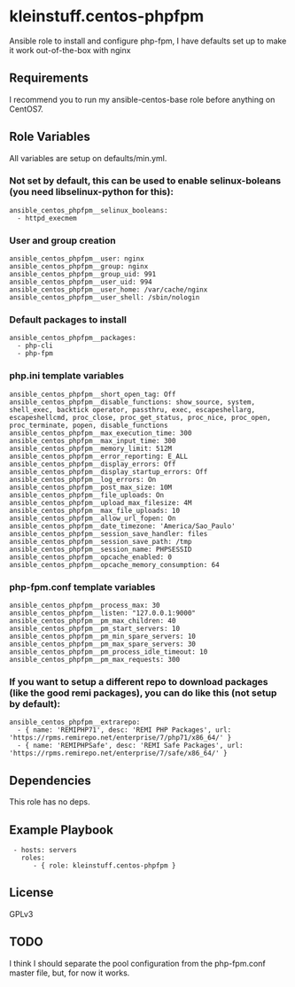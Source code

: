 kleinstuff.centos-phpfpm
========================

Ansible role to install and configure php-fpm, I have defaults set up to make it work out-of-the-box with nginx

Requirements
------------

I recommend you to run my ansible-centos-base role before anything on CentOS7.

Role Variables
--------------

All variables are setup on defaults/min.yml.

### Not set by default, this can be used to enable selinux-boleans (you need libselinux-python for this):
    ansible_centos_phpfpm__selinux_booleans:
      - httpd_execmem

### User and group creation
    ansible_centos_phpfpm__user: nginx
    ansible_centos_phpfpm__group: nginx
    ansible_centos_phpfpm__group_uid: 991
    ansible_centos_phpfpm__user_uid: 994
    ansible_centos_phpfpm__user_home: /var/cache/nginx
    ansible_centos_phpfpm__user_shell: /sbin/nologin


### Default packages to install
    ansible_centos_phpfpm__packages:
      - php-cli
      - php-fpm

### php.ini template variables
    ansible_centos_phpfpm__short_open_tag: Off
    ansible_centos_phpfpm__disable_functions: show_source, system, shell_exec, backtick operator, passthru, exec, escapeshellarg, escapeshellcmd, proc_close, proc_get_status, proc_nice, proc_open, proc_terminate, popen, disable_functions
    ansible_centos_phpfpm__max_execution_time: 300
    ansible_centos_phpfpm__max_input_time: 300
    ansible_centos_phpfpm__memory_limit: 512M
    ansible_centos_phpfpm__error_reporting: E_ALL
    ansible_centos_phpfpm__display_errors: Off
    ansible_centos_phpfpm__display_startup_errors: Off
    ansible_centos_phpfpm__log_errors: On
    ansible_centos_phpfpm__post_max_size: 10M
    ansible_centos_phpfpm__file_uploads: On
    ansible_centos_phpfpm__upload_max_filesize: 4M
    ansible_centos_phpfpm__max_file_uploads: 10
    ansible_centos_phpfpm__allow_url_fopen: On
    ansible_centos_phpfpm__date_timezone: 'America/Sao_Paulo'
    ansible_centos_phpfpm__session_save_handler: files
    ansible_centos_phpfpm__session_save_path: /tmp
    ansible_centos_phpfpm__session_name: PHPSESSID
    ansible_centos_phpfpm__opcache_enabled: 0
    ansible_centos_phpfpm__opcache_memory_consumption: 64

### php-fpm.conf template variables
    ansible_centos_phpfpm__process_max: 30
    ansible_centos_phpfpm__listen: "127.0.0.1:9000"
    ansible_centos_phpfpm__pm_max_children: 40
    ansible_centos_phpfpm__pm_start_servers: 10
    ansible_centos_phpfpm__pm_min_spare_servers: 10
    ansible_centos_phpfpm__pm_max_spare_servers: 30
    ansible_centos_phpfpm__pm_process_idle_timeout: 10
    ansible_centos_phpfpm__pm_max_requests: 300
    
### If you want to setup a different repo to download packages (like the good remi packages), you can do like this (not setup by default):
    ansible_centos_phpfpm__extrarepo:
      - { name: 'REMIPHP71', desc: 'REMI PHP Packages', url: 'https://rpms.remirepo.net/enterprise/7/php71/x86_64/' }
      - { name: 'REMIPHPSafe', desc: 'REMI Safe Packages', url: 'https://rpms.remirepo.net/enterprise/7/safe/x86_64/' }


Dependencies
------------

This role has no deps.

Example Playbook
----------------

     - hosts: servers
       roles:
          - { role: kleinstuff.centos-phpfpm }

License
-------

GPLv3

TODO
-----
I think I should separate the pool configuration from the php-fpm.conf master file, but, for now it works.
